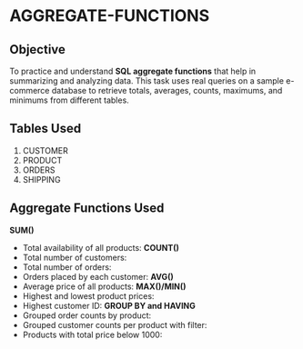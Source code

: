 # AGGREGATE-FUNCTIONS

## Objective
To practice and understand **SQL aggregate functions** that help in summarizing and analyzing data. This task uses real queries on a sample e-commerce database to retrieve totals, averages, counts, maximums, and minimums from different tables.
## Tables Used

1. CUSTOMER
2. PRODUCT
3. ORDERS
4. SHIPPING
   
## Aggregate Functions Used

**SUM()**
   - Total availability of all products:
**COUNT()**
  - Total number of customers:
   - Total number of orders:
   - Orders placed by each customer:
**AVG()**
   - Average price of all products:
**MAX()/MIN()**
   - Highest and lowest product prices:
   - Highest customer ID:
**GROUP BY and HAVING**
   - Grouped order counts by product:
   - Grouped customer counts per product with filter:
   - Products with total price below 1000:

